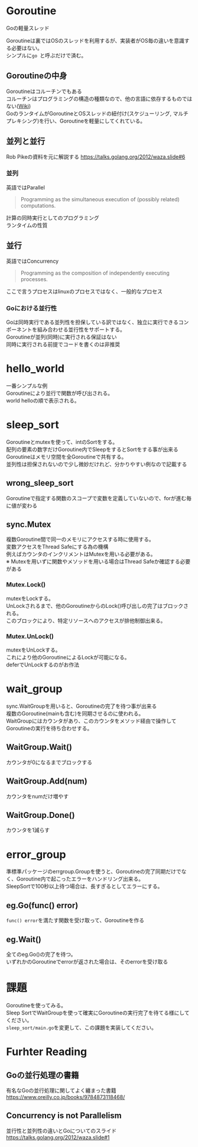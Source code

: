 # Goroutine
Goの軽量スレッド  

Goroutineは裏ではOSのスレッドを利用するが、実装者がOS毎の違いを意識する必要はない。  
シンプルに`go `と呼ぶだけで済む。  
## Goroutineの中身
Goroutineはコルーチンでもある  
コルーチンはプログラミングの構造の種類なので、他の言語に依存するものではない([Wiki](https://ja.wikipedia.org/wiki/%E3%82%B3%E3%83%AB%E3%83%BC%E3%83%81%E3%83%B3))  
GoのランタイムがGoroutineとOSスレッドの紐付け(スケジューリング, マルチプレキシング)を行い、Goroutineを軽量にしてくれている。  

## 並列と並行
Rob Pikeの資料を元に解説する
https://talks.golang.org/2012/waza.slide#6
### 並列
英語ではParallel  
> Programming as the simultaneous execution of (possibly related) computations.

計算の同時実行としてのプログラミング  
ランタイムの性質  
## 並行
英語ではConcurrency  
> Programming as the composition of independently executing processes.

ここで言うプロセスはlinuxのプロセスではなく、一般的なプロセス  


### Goにおける並行性
Goは同時実行である並列性を担保している訳ではなく、独立に実行できるコンポーネントを組み合わせる並行性をサポートする。  
Goroutineが並列(同時)に実行される保証はない  
同時に実行される前提でコードを書くのは非推奨  

# hello_world
一番シンプルな例  
Goroutineにより並行で関数が呼び出される。  
world helloの順で表示される。  

# sleep_sort
Goroutineとmutexを使って、intのSortをする。  
配列の要素の数字だけGoroutine内でSleepをするとSortをする事が出来る  
Goroutineはメモリ空間を全Goroutineで共有する。  
並列性は担保されないので少し微妙だけれど、分かりやすい例なので記載する  

## wrong_sleep_sort
Goroutineで指定する関数のスコープで変数を定義していないので、forが進む毎に値が変わる  
## sync.Mutex
複数Goroutine間で同一のメモリにアクセスする時に使用する。  
変数アクセスをThread Safeにする為の機構  
例えばカウンタのインクリメントはMutexを用いる必要がある。  
※ Mutexを用いずに関数やメソッドを用いる場合はThread Safeか確認する必要がある  

### Mutex.Lock()
mutexをLockする。  
UnLockされるまで、他のGoroutineからのLock()呼び出しの完了はブロックされる。  
このブロックにより、特定リソースへのアクセスが排他制御出来る。  
### Mutex.UnLock()
mutexをUnLockする。  
これにより他のGoroutineによるLockが可能になる。  
deferでUnLockするのがお作法  

# wait_group
sync.WaitGroupを用いると、Goroutineの完了を待つ事が出来る  
複数のGoroutine(mainも含む)を同期させるのに使われる。  
WaitGroupにはカウンタがあり、このカウンタをメソッド経由で操作してGoroutineの実行を待ち合わせする。  
## WaitGroup.Wait()
カウンタが0になるまでブロックする
## WaitGroup.Add(num)
カウンタをnumだけ増やす
## WaitGroup.Done()
カウンタを1減らす


# error_group
準標準パッケージのerrgroup.Groupを使うと、Goroutineの完了同期だけでなく、Goroutine内で起こったエラーをハンドリング出来る。  
SleepSortで100秒以上待つ場合は、長すぎるとしてエラーにする。  
## eg.Go(func() error)
`func() error`を満たす関数を受け取って、Goroutineを作る
## eg.Wait()
全てのeg.Go()の完了を待つ。  
いずれかのGoroutineでerrorが返された場合は、そのerrorを受け取る  
# 課題
Goroutineを使ってみる。  
Sleep SortでWaitGroupを使って確実にGoroutineの実行完了を待てる様にしてください。  
`sleep_sort/main.go`を変更して、この課題を実装してください。  



# Furhter Reading
## Goの並行処理の書籍
有名なGoの並行処理に関してよく纏まった書籍
https://www.oreilly.co.jp/books/9784873118468/
## Concurrency is not Parallelism
並行性と並列性の違いとGoについてのスライド
https://talks.golang.org/2012/waza.slide#1
